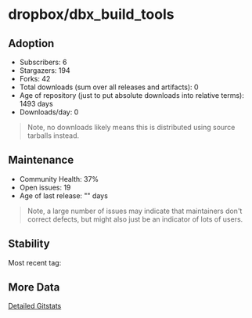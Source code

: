 # dropbox/dbx_build_tools

## Adoption

- Subscribers: 6
- Stargazers: 194
- Forks: 42
- Total downloads (sum over all releases and artifacts): 0
- Age of repository (just to put absolute downloads into relative terms): 1493 days
- Downloads/day: 0

> Note, no downloads likely means this is distributed using source tarballs instead.

## Maintenance

- Community Health: 37%
- Open issues: 19
- Age of last release: "<No Releases>" days

> Note, a large number of issues may indicate that maintainers don't correct defects, but might also
> just be an indicator of lots of users.

## Stability

Most recent tag: 

## More Data

[Detailed Gitstats](/bazel-catalog/gitstats/dropbox/dbx_build_tools)


